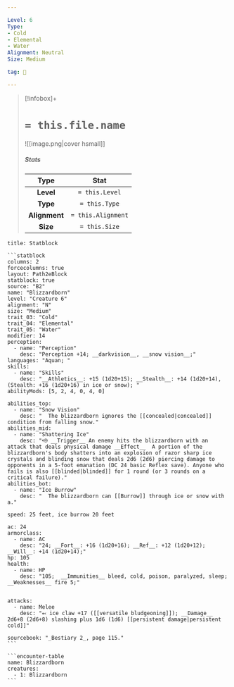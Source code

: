 ```yaml
---

Level: 6
Type:
- Cold
- Elemental
- Water
Alignment: Neutral
Size: Medium

tag: 👹

---
```


> [!infobox]+
> #  `= this.file.name`
> ![[image.png|cover hsmall]]
> ##### Stats
> Type | Stat |
> :---:|:---:|
> **Level** | `= this.Level` |
> **Type** | `= this.Type` |
> **Alignment** | `= this.Alignment` |
> **Size** | `= this.Size` |



````ad-info
title: Statblock

```statblock
columns: 2
forcecolumns: true
layout: Path2eBlock
statblock: true
source: "B2"
name: "Blizzardborn"
level: "Creature 6"
alignment: "N"
size: "Medium"
trait_03: "Cold"
trait_04: "Elemental"
trait_05: "Water"
modifier: 14
perception:
  - name: "Perception"
    desc: "Perception +14; __darkvision__, __snow vision__;"
languages: "Aquan; "
skills:
  - name: "Skills"
    desc: "__Athletics__: +15 (1d20+15); __Stealth__: +14 (1d20+14), (Stealth: +16 (1d20+16) in ice or snow); "
abilityMods: [5, 2, 4, 0, 4, 0]

abilities_top:
  - name: "Snow Vision"
    desc: "  The blizzardborn ignores the [[concealed|concealed]] condition from falling snow."
abilities_mid:
  - name: "Shattering Ice"
    desc: "⬲ __Trigger__ An enemy hits the blizzardborn with an attack that deals physical damage __Effect__  A portion of the blizzardborn's body shatters into an explosion of razor sharp ice crystals and blinding snow that deals 2d6 (2d6) piercing damage to opponents in a 5-foot emanation (DC 24 basic Reflex save). Anyone who fails is also [[blinded|blinded]] for 1 round (or 3 rounds on a critical failure)."
abilities_bot:
  - name: "Ice Burrow"
    desc: "  The blizzardborn can [[Burrow]] through ice or snow with a."

speed: 25 feet, ice burrow 20 feet

ac: 24
armorclass:
  - name: AC
    desc: "24; __Fort__: +16 (1d20+16); __Ref__: +12 (1d20+12); __Will__: +14 (1d20+14);"
hp: 105
health:
  - name: HP
    desc: "105;  __Immunities__ bleed, cold, poison, paralyzed, sleep; __Weaknesses__ fire 5;"


attacks:
  - name: Melee
    desc: "⬻ ice claw +17 ([[versatile bludgeoning]]); __Damage__ 2d6+8 (2d6+8) slashing plus 1d6 (1d6) [[persistent damage|persistent cold]]"

sourcebook: "_Bestiary 2_, page 115."
```

```encounter-table
name: Blizzardborn
creatures:
  - 1: Blizzardborn
```

````


